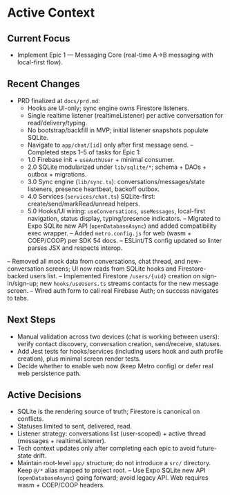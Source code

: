 # Active Context

## Current Focus
- Implement Epic 1 — Messaging Core (real-time A→B messaging with local-first flow).

## Recent Changes
- PRD finalized at `docs/prd.md`:
  - Hooks are UI-only; sync engine owns Firestore listeners.
  - Single realtime listener (realtimeListener) per active conversation for read/delivery/typing.
  - No bootstrap/backfill in MVP; initial listener snapshots populate SQLite.
  - Navigate to `app/chat/[id]` only after first message send.
– Completed steps 1–5 of tasks for Epic 1:
  - 1.0 Firebase init + `useAuthUser` + minimal consumer.
  - 2.0 SQLite modularized under `lib/sqlite/*`; schema + DAOs + outbox + migrations.
  - 3.0 Sync engine (`lib/sync.ts`): conversations/messages/state listeners, presence heartbeat, backoff outbox.
  - 4.0 Services (`services/chat.ts`) SQLite-first: create/send/markRead/unread helpers.
  - 5.0 Hooks/UI wiring: `useConversations`, `useMessages`, local-first navigation, status display, typing/presence indicators.
– Migrated to Expo SQLite new API (`openDatabaseAsync`) and added compatibility exec wrapper.
– Added `metro.config.js` for web (wasm + COEP/COOP) per SDK 54 docs.
– ESLint/TS config updated so linter parses JSX and respects interop.

– Removed all mock data from conversations, chat thread, and new-conversation screens; UI now reads from SQLite hooks and Firestore-backed users list.
– Implemented Firestore `/users/{uid}` creation on sign-in/sign-up; new `hooks/useUsers.ts` streams contacts for the new message screen.
– Wired auth form to call real Firebase Auth; on success navigates to tabs.

## Next Steps
- Manual validation across two devices (chat is working between users): verify contact discovery, conversation creation, send/receive, statuses.
- Add Jest tests for hooks/services (including users hook and auth profile creation), plus minimal screen render tests.
- Decide whether to enable web now (keep Metro config) or defer real web persistence path.

## Active Decisions
- SQLite is the rendering source of truth; Firestore is canonical on conflicts.
- Statuses limited to sent, delivered, read.
- Listener strategy: conversations list (user-scoped) + active thread (messages + realtimeListener).
- Tech context updates only after completing each epic to avoid future-state drift.
- Maintain root-level `app/` structure; do not introduce a `src/` directory. Keep `@/*` alias mapped to project root.
– Use Expo SQLite new API (`openDatabaseAsync`) going forward; avoid legacy API. Web requires wasm + COEP/COOP headers.

